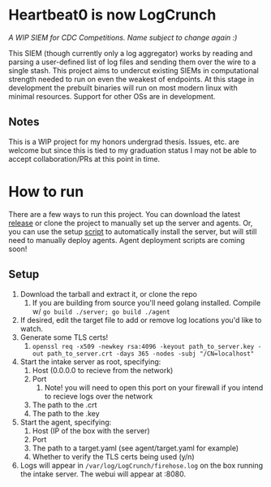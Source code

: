 # Heartbeat0 is now LogCrunch
*A WIP SIEM for CDC Competitions. Name subject to change again :)*

This SIEM (though currently only a log aggregator) works by reading and parsing a user-defined list of log files and sending them over the wire to a single stash. This project aims to undercut existing SIEMs in computational strength needed to run on even the weakest of endpoints. At this stage in development the prebuilt binaries will run on most modern linux with minimal resources. Support for other OSs are in development.

## Notes
This is a WIP project for my honors undergrad thesis. Issues, etc. are welcome but since this is tied to my graduation status I may not be able to accept collaboration/PRs at this point in time.

# How to run
There are a few ways to run this project. You can download the latest [release](https://github.com/TLop503/LogCrunch/releases) or clone the project to manually set up the server and agents. Or, you can use the setup [script](https://github.com/TLop503/LogCrunch/blob/main/scripts/server_setup.py) to automatically install the server, but will still need to manually deploy agents. Agent deployment scripts are coming soon!

## Setup
1. Download the tarball and extract it, or clone the repo
   1. If you are building from source you'll need golang installed. Compile w/ `go build ./server; go build ./agent`
1. If desired, edit the target file to add or remove log locations you'd like to watch.
1. Generate some TLS certs!
   1. `openssl req -x509 -newkey rsa:4096 -keyout path_to_server.key -out path_to_server.crt -days 365 -nodes -subj "/CN=localhost"`
1. Start the intake server as root, specifying:
   1. Host (0.0.0.0 to recieve from the network)
   1. Port
      1. Note! you will need to open this port on your firewall if you intend to recieve logs over the network
   1. The path to the .crt
   1. The path to the .key
1. Start the agent, specifying:
   1. Host (IP of the box with the server)
   1. Port
   1. The path to a target.yaml (see agent/target.yaml for example)
   1. Whether to verify the TLS certs being used (y/n)
1. Logs will appear in `/var/log/LogCrunch/firehose.log` on the box running the intake server. The webui will appear at :8080.
